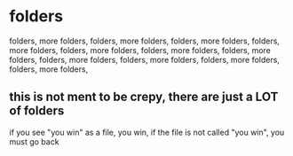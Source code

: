 # folders
folders, more folders, folders, more folders, folders, more folders, folders, more folders, folders, more folders, folders, more folders, folders, more folders, folders, more folders, folders, more folders, folders, more folders, folders, more folders, 
## this is not ment to be crepy, there are just a LOT of folders
if you see "you win" as a file, you win, if the file is not called "you win", you must go back
